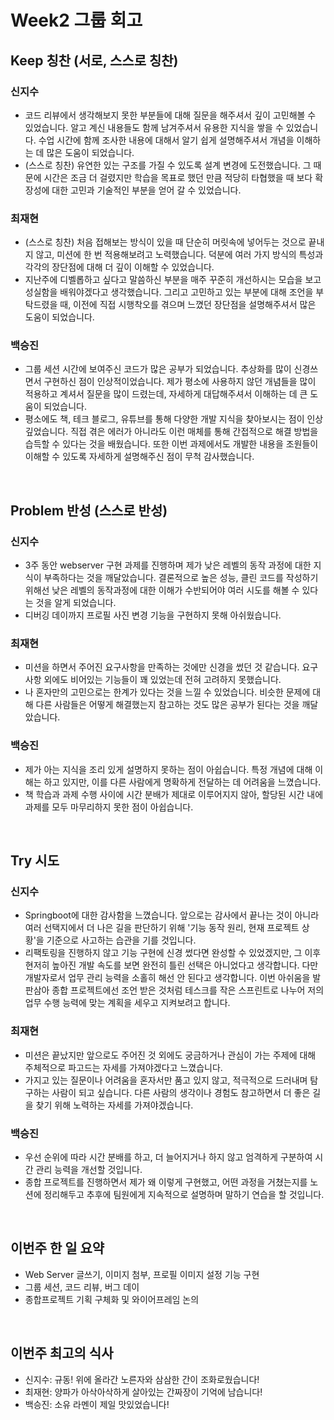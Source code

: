# Week2 그룹 회고
## Keep 칭찬 (서로, 스스로 칭찬)
### 신지수
- 코드 리뷰에서 생각해보지 못한 부분들에 대해 질문을 해주셔서 깊이 고민해볼 수 있었습니다. 알고 계신 내용들도 함께 남겨주셔서 유용한 지식을 쌓을 수 있었습니다. 수업 시간에 함께 조사한 내용에 대해서 알기 쉽게 설명해주셔서 개념을 이해하는 데 많은 도움이 되었습니다.
- (스스로 칭찬) 유연한 있는 구조를 가질 수 있도록 설계 변경에 도전했습니다. 그 때문에 시간은 조금 더 걸렸지만 학습을 목표로 했던 만큼 적당히 타협했을 때 보다 확장성에 대한 고민과 기술적인 부분을 얻어 갈 수 있었습니다. 
### 최재현
- (스스로 칭찬) 처음 접해보는 방식이 있을 때 단순히 머릿속에 넣어두는 것으로 끝내지 않고, 미션에 한 번 적용해보려고 노력했습니다. 덕분에 여러 가지 방식의 특성과 각각의 장단점에 대해 더 깊이 이해할 수 있었습니다.
- 지난주에 디벨롭하고 싶다고 말씀하신 부분을 매주 꾸준히 개선하시는 모습을 보고 성실함을 배워야겠다고 생각했습니다. 그리고 고민하고 있는 부분에 대해 조언을 부탁드렸을 때, 이전에 직접 시행착오를 겪으며 느꼈던 장단점을 설명해주셔서 많은 도움이 되었습니다. 
### 백승진
- 그룹 세션 시간에 보여주신 코드가 많은 공부가 되었습니다. 추상화를 많이 신경쓰면서 구현하신 점이 인상적이었습니다. 제가 평소에 사용하지 않던 개념들을 많이 적용하고 계셔서 질문을 많이 드렸는데, 자세하게 대답해주셔서 이해하는 데 큰 도움이 되었습니다.
- 평소에도 책, 테크 블로그, 유튜브를 통해 다양한 개발 지식을 찾아보시는 점이 인상 깊었습니다. 직접 겪은 에러가 아니라도 이런 매체를 통해 간접적으로 해결 방법을 습득할 수 있다는 것을 배웠습니다. 또한 이번 과제에서도 개발한 내용을 조원들이 이해할 수 있도록 자세하게 설명해주신 점이 무척 감사했습니다.
</br>

## Problem 반성 (스스로 반성)
### 신지수
- 3주 동안 webserver 구현 과제를 진행하며 제가 낮은 레벨의 동작 과정에 대한 지식이 부족하다는 것을 깨달았습니다. 결론적으로 높은 성능, 클린 코드를 작성하기 위해선 낮은 레벨의 동작과정에 대한 이해가 수반되어야 여러 시도를 해볼 수 있다는 것을 알게 되었습니다.
- 디버깅 데이까지 프로필 사진 변경 기능을 구현하지 못해 아쉬웠습니다.
### 최재현
- 미션을 하면서 주어진 요구사항을 만족하는 것에만 신경을 썼던 것 같습니다. 요구사항 외에도 비어있는 기능들이 꽤 있었는데 전혀 고려하지 못했습니다.
- 나 혼자만의 고민으로는 한계가 있다는 것을 느낄 수 있었습니다. 비슷한 문제에 대해 다른 사람들은 어떻게 해결했는지 참고하는 것도 많은 공부가 된다는 것을 깨달았습니다.
### 백승진
- 제가 아는 지식을 조리 있게 설명하지 못하는 점이 아쉽습니다. 특정 개념에 대해 이해는 하고 있지만, 이를 다른 사람에게 명확하게 전달하는 데 어려움을 느꼈습니다.
- 책 학습과 과제 수행 사이에 시간 분배가 제대로 이루어지지 않아, 할당된 시간 내에 과제를 모두 마무리하지 못한 점이 아쉽습니다.

</br>

## Try 시도
### 신지수
- Springboot에 대한 감사함을 느꼈습니다. 앞으로는 감사에서 끝나는 것이 아니라 여러 선택지에서 더 나은 길을 판단하기 위해 '기능 동작 원리, 현재 프로젝트 상황'을 기준으로 사고하는 습관을 기를 것입니다.
- 리팩토링을 진행하지 않고 기능 구현에 신경 썼다면 완성할 수 있었겠지만, 그 이후 현저히 높아진 개발 속도를 보면 완전히 틀린 선택은 아니었다고 생각합니다. 다만 개발자로서 업무 관리 능력을 소홀히 해선 안 된다고 생각합니다. 이번 아쉬움을 발판삼아 종합 프로젝트에선 조언 받은 것처럼 테스크를 작은 스프린트로 나누어 저의 업무 수행 능력에 맞는 계획을 세우고 지켜보려고 합니다.
### 최재현
- 미션은 끝났지만 앞으로도 주어진 것 외에도 궁금하거나 관심이 가는 주제에 대해 주체적으로 파고드는 자세를 가져야겠다고 느꼈습니다.
- 가지고 있는 질문이나 어려움을 혼자서만 품고 있지 않고, 적극적으로 드러내며 탐구하는 사람이 되고 싶습니다. 다른 사람의 생각이나 경험도 참고하면서 더 좋은 길을 찾기 위해 노력하는 자세를 가져야겠습니다.
### 백승진
- 우선 순위에 따라 시간 분배를 하고, 더 늘어지거나 하지 않고 엄격하게 구분하여 시간 관리 능력을 개선할 것입니다.
- 종합 프로젝트를 진행하면서 제가 왜 이렇게 구현했고, 어떤 과정을 거쳤는지를 노션에 정리해두고 추후에 팀원에게 지속적으로 설명하며 말하기 연습을 할 것입니다.

</br>

## 이번주 한 일 요약
- Web Server 글쓰기, 이미지 첨부, 프로필 이미지 설정 기능 구현
- 그룹 세션, 코드 리뷰, 버그 데이
- 종합프로젝트 기획 구체화 및 와이어프레임 논의
</br>

## 이번주 최고의 식사
- 신지수: 규동! 위에 올라간 노른자와 삼삼한 간이 조화로웠습니다!
- 최재현: 양파가 아삭아삭하게 살아있는 간짜장이 기억에 남습니다!
- 백승진: 소유 라멘이 제일 맛있었습니다!
</br>
